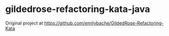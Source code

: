 # gildedrose-refactoring-kata-java

Original project at https://github.com/emilybache/GildedRose-Refactoring-Kata
